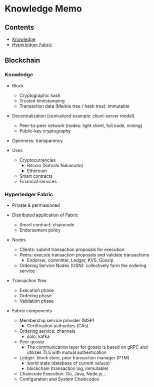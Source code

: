 # Knowledge Memo

## Contents

- [Knowledge](#knowledge)
- [Hyperledger Fabric](#hyperledger-fabric)

## Blockchain

### Knowledge

- Block
  - Cryptographic hash
  - Trusted timestamping
  - Transaction data (Merkle tree / hash tree): immutable

- Decentralization (centralized example: client-server model)
  - Peer-to-peer network (nodes: light client, full node, mining)
  - Public-key cryptography

- Openness: transparency

- Uses
  - Cryptocurrencies
    - Bitcoin (Satoshi Nakamoto)
    - Ethereum
  - Smart contracts
  - Financial services

### Hyperledger Fabric

- Private & permissioned

- Distributed application of Fabric
  - Smart contract: chaincode
  - Endorsement policy

- Nodes
  - Clients: submit transaction proposals for execution
  - Peers: execute transaction proposals and validate transactions
    - Endorser, committer, Ledger, KVS, Gossip
  - Ordering Service Nodes (OSN): collectively form the ordering service

- Transaction flow
  - Execution phase
  - Ordering phase
  - Validation phase

- Fabric components
  - Membership service provider (MSP)
    - Certification authorities (CAs)
  - Ordering service: channels
    - solo, kafka
  - Peer gossip
    - The communication layer for gossip is based on gRPC and utilizes TLS with mutual authentication
  - Ledger: block store, peer transaction manager (PTM)
    - world state (database of current values)
    - blockchain (transaction log, immutable)
  - Chaincode Execution: Go, Java, Node.js...
  - Configuration and System Chaincodes
